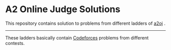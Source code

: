 # A2 Online Judge Solutions


This repository contains solution to problems from different ladders of [a2oj](https://a2oj.com/ladders "Ladders") .

---

These ladders basically contain [Codeforces](http://codeforces.com/) problems from different contests.
